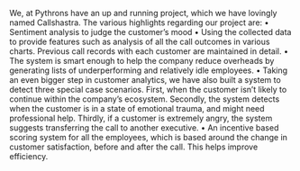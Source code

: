 We, at Pythrons have an up and running project, which we have lovingly named Callshastra. The various highlights regarding our project are:
•	Sentiment analysis to judge the customer’s mood
•	Using the collected data to provide features such as analysis of all the call outcomes in various charts. Previous call records with each customer are maintained in detail.
•	The system is smart enough to help the company reduce overheads by generating lists of underperforming and relatively idle employees.
•	Taking an even bigger step in customer analytics, we have also built a system to detect three special case scenarios. First, when the customer isn’t likely to continue within the company’s ecosystem. Secondly, the system detects when the customer is in a state of emotional trauma, and might need professional help. Thirdly, if a customer is extremely angry, the system suggests transferring the call to another executive.
•	An incentive based scoring system for all the employees, which is based around the change in customer satisfaction, before and after the call. This helps improve efficiency.



